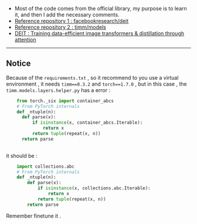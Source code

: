 
- Most of the code comes from the official library, my purpose is to learn it, and then I add the necessary comments.
- [Reference repository 1 : facebookresearch/deit](https://github.com/facebookresearch/deit)
- [Reference repository 2 : timm/models](https://github.com/rwightman/pytorch-image-models/tree/master/timm/models)
- [DEIT : Training data-efficient image transformers & distillation through attention](https://arxiv.org/abs/2012.12877)
---
## Notice
Because of the `requirements.txt` , so it recommend to you use a virtual environment , it needs `timm==0.3.2` and `torch==1.7.0` ,  but in this case , the  `timm.models.layers.helper.py` has a error :
```python
    from torch._six import container_abcs
    # From PyTorch internals
    def _ntuple(n):
      def parse(x):
          if isinstance(x, container_abcs.Iterable):
              return x
          return tuple(repeat(x, n))
      return parse
  
```

it should be :

```python 
    import collections.abc
    # From PyTorch internals
    def _ntuple(n):
        def parse(x):
            if isinstance(x, collections.abc.Iterable):
                return x
            return tuple(repeat(x, n))
        return parse

```
Remember finetune it .

